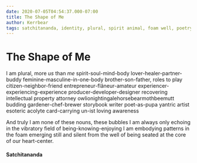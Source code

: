 ```yaml
---
date: 2020-07-05T04:54:37.000-07:00
title: The Shape of Me
author: Kerrbear
tags: satchitananda, identity, plural, spirit animal, foam well, poetry
---
```


# The Shape of Me

I am plural, more _us_ than _me_
spirit-soul-mind-body
lover-healer-partner-buddy
feminine-masculine-in-one-body
brother-son-father, roles to play
citizen-neighbor-friend
entrepreneur-flâneur-amateur
experiencer-experiencing-experience
producer-developer-designer
recovering intellectual property attorney
owlionightingalehorsebearmothbeemutt<!--more-->
budding gardener-chef-brewer
storybook writer
poet-as-pupa
yantric artist
esoteric acolyte
card-carrying un-ist
loving awareness

And truly I am none of these nouns, these bubbles
I am always only echoing in the vibratory field
of being-knowing-enjoying
I am embodying patterns in the foam emerging still and silent
from the well of being seated at the core of our heart-center.

#### Satchitananda
